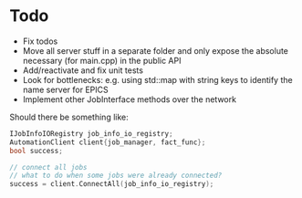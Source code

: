 # Todo

* Fix todos
* Move all server stuff in a separate folder and only expose the absolute necessary (for main.cpp) in the public API
* Add/reactivate and fix unit tests
* Look for bottlenecks: e.g. using std::map with string keys to identify the name server for EPICS
* Implement other JobInterface methods over the network

Should there be something like:

```c++
IJobInfoIORegistry job_info_io_registry;
AutomationClient client{job_manager, fact_func};
bool success;

// connect all jobs
// what to do when some jobs were already connected?
success = client.ConnectAll(job_info_io_registry);
```
